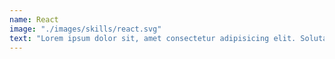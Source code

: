 ```yaml
---
name: React
image: "./images/skills/react.svg"
text: "Lorem ipsum dolor sit, amet consectetur adipisicing elit. Soluta ea eaque vero expedita quam fugit nisi porro dignissimos beatae, numquam nesciunt, accusantium harum rerum obcaecati pariatur maiores omnis voluptas eligendi? There's a lesson here and I'm not going to be the one to figure it out. Why'd you even rope me into this?! You want to see my first boner, or should we go straight to the moment I discovered interdimensional travel? Ooohhh can do. Lick, lick, lick my balls! I mean, why would a poptart want to live inside a toaster, Rick? I mean, that would be like the scariest place for them to live. You know what I mean? Rubber baby buggy bumpers! You're growing up fast, Morty. You're going into a great big thorn straight into my ass"
---
```

